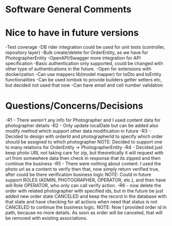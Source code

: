 # Software General Comments

# Nice to have in future versions
-Test coverage
-DB rider integration could be used for unit tests (controller, repository layer)
-Bulk create/delete for OrderEntity, as we have for PhotographerEntity
-OpenAPI/Swagger more integration for API specification
-Basic authentication only supported, could be changed with other type of authentications in the future.
-Open for extensions with dockerization
-Can use mappers lib(model mapper) for toDto and toEntity functionalities
-Can be used lombok to provide builders getter setters etc, but decided not used that now
-Can have email and cell number validation

# Questions/Concerns/Decisions

-R1 - There weren't any info for Photographer and I used content data for photographer details
-R2 - Only update localDate but can be added also modify method which support other data modification in future
-R3 - Decided to design with orderId and photographerId to specify which order should be assigned to which photographer
NOTE: Decided to support one to many relations for OrderEntity -> PhotographerEntity
-R4 - Decided just keep photo URL not taking care for zip, but theoretically it will request with url from somewhere data then check in response that its zipped and then continue the business
-R5 - There were nothing about content. I used the photo url as a content to verify then that, now simply return verified true, after could be there verification business logic
NOTE: Could in future support ROLES (ADMIN, PHOTOGRAPHER, OPERATOR, etc.), and then have will Role OPERATOR, who only can call verify action.
-R6 - now delete the order with related photographer with specified ids, but in the future be just added new order state CANCELED and keep the record in the database with that state and have checking for all actions when need that status is not CANCELED to continue the business logic.
NOTE: Now I provided order id in path, because no more details. As soon as order will be canceled, that will be removed with existing associations.